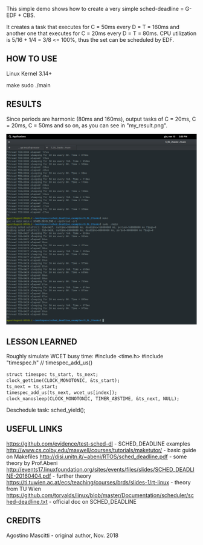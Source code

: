 This simple demo shows how to create a very simple sched-deadline = G-EDF + CBS.

It creates a task that executes for C = 50ms every D = T = 160ms and another one that executes for C = 20ms every D = T = 80ms. CPU utilization is 5/16 + 1/4 = 3/8 <= 100%, thus the set can be scheduled by EDF. 

HOW TO USE
--------------------------------------
Linux Kernel 3.14+

make
sudo ./main

RESULTS
--------------------------------------
Since periods are harmonic (80ms and 160ms), output tasks of C = 20ms, C = 20ms, C = 50ms and so on, as you can see in "my_result.png".

<img src="my_result.png" alt="Result image"/>

LESSON LEARNED
--------------------------------------
Roughly simulate WCET busy time:
	#include <time.h>
	#include "timespec.h" // timespec_add_us()

	struct timespec ts_start, ts_next;
	clock_gettime(CLOCK_MONOTONIC, &ts_start);
	ts_next = ts_start;
	timespec_add_us(ts_next, wcet_us[index]);
	clock_nanosleep(CLOCK_MONOTONIC, TIMER_ABSTIME, &ts_next, NULL);

Deschedule task:
	sched_yield();

USEFUL LINKS
---------------------------------------
https://github.com/evidence/test-sched-dl - SCHED_DEADLINE examples
http://www.cs.colby.edu/maxwell/courses/tutorials/maketutor/ - basic guide on Makefiles
http://disi.unitn.it/~abeni/RTOS/sched_deadline.pdf - some theory by Prof.Abeni
http://events17.linuxfoundation.org/sites/events/files/slides/SCHED_DEADLINE-20160404.pdf - further theory
https://ti.tuwien.ac.at/ecs/teaching/courses/brds/slides-1/rt-linux - theory from TU Wien
https://github.com/torvalds/linux/blob/master/Documentation/scheduler/sched-deadline.txt - official doc on SCHED_DEADLINE

CREDITS
--------------------------------------
Agostino Mascitti - original author, Nov. 2018
